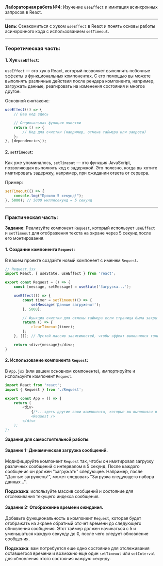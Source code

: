 **Лабораторная работа №4**: Изучение `useEffect` и имитация асинхронных запросов в React.

---

**Цель**: Ознакомиться с хуком `useEffect` в React и понять основы работы асинхронного кода с использованием `setTimeout`.

---

### **Теоретическая часть**:

#### **1. Хук `useEffect`**:

`useEffect` — это хук в React, который позволяет выполнять побочные эффекты в функциональных компонентах. С его помощью вы можете выполнять различные действия после рендера компонента, например, загружать данные, реагировать на изменения состояния и многое другое.

Основной синтаксис:
```javascript
useEffect(() => {
    // Ваш код здесь

    // Опциональная функция очистки
    return () => {
        // Код для очистки (например, отмена таймера или запроса)
    };
}, [dependencies]);
```

#### **2. `setTimeout`**:

Как уже упоминалось, `setTimeout` — это функция JavaScript, позволяющая выполнять код с задержкой. Это полезно, когда вы хотите имитировать задержку, например, при ожидании ответа от сервера.

Пример:
```javascript
setTimeout(() => {
    console.log("Прошло 5 секунд!");
}, 5000); // 5000 миллисекунд = 5 секунд
```

---

### **Практическая часть**:

**Задание**: Реализуйте компонент `Request`, который использует `useEffect` и `setTimeout` для отображения текста на экране через 5 секунд после его монтирования.

#### **1. Создание компонента `Request`**:

В вашем проекте создайте новый компонент с именем `Request`.

```javascript
// Request.jsx
import React, { useState, useEffect } from 'react';

export const Request = () => {
    const [message, setMessage] = useState('Загрузка...');

    useEffect(() => {
        const timer = setTimeout(() => {
            setMessage('Данные загружены!');
        }, 5000);

        // Функция очистки для отмены таймера если страница была закрыта (таймер необходимо отменить)
        return () => {
            clearTimeout(timer);
        };
    }, []); // Пустой массив зависимостей, чтобы эффект выполнялся только при монтировании

    return <div>{message}</div>;
}
```

#### **2. Использование компонента `Request`**:

В `App.jsx` (или вашем основном компоненте), импортируйте и используйте компонент `Request`.

```javascript
import React from 'react';
import { Request } from './Request';

export const App = () => {
    return (
        <div>
            {/*...здесь другие ваши компоненты, которые вы выполняли в ходе других лабораторных/*}
            <Request />
        </div>
    );
};
```

**Задания для самостоятельной работы**:


#### **Задание 1: Динамическая загрузка сообщений**.

Модифицируйте компонент `Request` так, чтобы он имитировал загрузку различных сообщений с интервалом в 5 секунд. После каждого сообщения он должен "загружать" следующее. Например, после "Данные загружены!", может следовать "Загрузка следующего набора данных...".

**Подсказка**: используйте массив сообщений и состояние для отслеживания текущего индекса сообщения.



#### **Задание 2: Отображение времени ожидания**.

Добавьте функциональность в компонент `Request`, которая будет отображать на экране обратный отсчет времени до следующего обновления сообщения. Этот таймер должен начинаться с 5 и уменьшаться каждую секунду до 0, после чего следует обновление сообщения.

**Подсказка**: вам потребуется еще одно состояние для отслеживания оставшегося времени и возможно еще один `setTimeout` или `setInterval` для обновления этого состояния каждую секунду.

